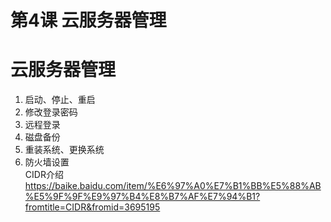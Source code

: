 # 第4课 云服务器管理

# 云服务器管理

1. 启动、停止、重启
2. 修改登录密码
3. 远程登录
4. 磁盘备份
5. 重装系统、更换系统
6. 防火墙设置  
   CIDR介绍  
   https://baike.baidu.com/item/%E6%97%A0%E7%B1%BB%E5%88%AB%E5%9F%9F%E9%97%B4%E8%B7%AF%E7%94%B1?fromtitle=CIDR&fromid=3695195
       
  
